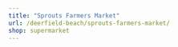 ```yaml
---
title: "Sprouts Farmers Market"
url: /deerfield-beach/sprouts-farmers-market/
shop: supermarket
---
```

